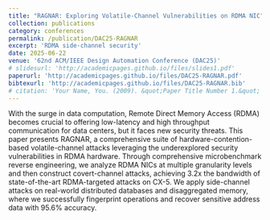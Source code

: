 ```yaml
---
title: "RAGNAR: Exploring Volatile-Channel Vulnerabilities on RDMA NIC"
collection: publications
category: conferences
permalink: /publication/DAC25-RAGNAR
excerpt: 'RDMA side-channel security'
date: 2025-06-22
venue: '62nd ACM/IEEE Design Automation Conference (DAC25)'
# slidesurl: 'http://academicpages.github.io/files/slides1.pdf'
paperurl: 'http://academicpages.github.io/files/DAC25-RAGNAR.pdf'
bibtexurl: 'http://academicpages.github.io/files/DAC25-RAGNAR.bib'
# citation: 'Your Name, You. (2009). &quot;Paper Title Number 1.&quot; <i>Journal 1</i>. 1(1).'
---
```

With the surge in data computation, Remote Direct Memory Access (RDMA) becomes crucial to offering low-latency and high throughput communication for data centers, but it faces new security threats. This paper presents RAGNAR, a comprehensive suite of hardware-contention-based volatile-channel attacks leveraging the underexplored security vulnerabilities in RDMA hardware. Through comprehensive microbenchmark reverse engineering, we analyze RDMA NICs at multiple granularity levels and then construct covert-channel attacks, achieving 3.2x the bandwidth of state-of-the-art RDMA-targeted attacks on CX-5. We apply side-channel attacks on real-world distributed databases and disaggregated memory, where we successfully fingerprint operations and recover sensitive address data with 95.6% accuracy.